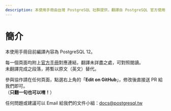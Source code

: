 ```yaml
---
description: 本使用手冊由台灣 PostgreSQL 社群提供，翻譯自 PostgreSQL 官方使用手冊，以推廣 PostgreSQL 於台灣的應用。
---
```


# 簡介

本使用手冊目前編譯內容為 PostgreSQL 12。

每一個頁面均附上[官方手冊](https://www.postgresql.org/docs/current/index.html)對應連結，翻譯未詳盡之處，可對照閱讀。  
未翻譯完成之段落，將暫以原文（英文）替代。

參與協作請在任何頁面，點選右上角的「**Edit on GitHub**」，修改後直接送 PR 給我們即可。  
（**只翻一句也可以唷！**）

任何問題或建議可以 Email 給我們的文件小組：[docs@postgresql.tw](mailto:docs@postgresql.tw)

